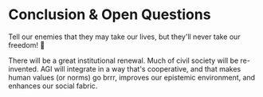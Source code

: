 # Conclusion & Open Questions

Tell our enemies that they may take our lives, but they'll never take our freedom! 🐎

There will be a great institutional renewal. Much of civil society will be re-invented. AGI will integrate in a way that's cooperative, and that makes human values (or norms) go brrr, improves our epistemic environment, and enhances our social fabric.
